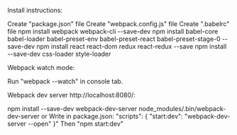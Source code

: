 Install instructions:

Create "package.json" file
Create "webpack.config.js" file
Create ".babelrc" file
npm install webpack webpack-cli --save-dev
npm install babel-core babel-loader babel-preset-env babel-preset-react babel-preset-stage-0 --save-dev
npm install react react-dom redux react-redux --save
npm install --save-dev css-loader style-loader

Webpack watch mode:

Run "webpack --watch" in console tab.

Webpack dev server http://localhost:8080/:

npm install --save-dev webpack-dev-server
node_modules/.bin/webpack-dev-server
or
Write in package.json:
"scripts": {
  "start:dev": "webpack-dev-server --open"
}"
Then "npm start:dev"
